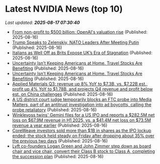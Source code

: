# Latest NVIDIA News (top 10)
_Last updated: **2025-08-17 07:30:40**_

- [From non-profit to $500 billion: OpenAI's valuation rise](https://economictimes.indiatimes.com/tech/artificial-intelligence/from-non-profit-to-500-billion-openais-valuation-rise/articleshow/123330870.cms) (Published: 2025-08-16)
- [Trump Speaks to Zelenskiy, NATO Leaders After Meeting Putin](https://biztoc.com/x/f33c2a53224a492a) (Published: 2025-08-16)
- [Italians as Well Off as Brits Expose UK’s Era of Stagnation](https://biztoc.com/x/c7b24fd4ace70825) (Published: 2025-08-16)
- [Uncertainty Isn’t Keeping Americans at Home. Travel Stocks Are Benefiting](https://biztoc.com/x/715ea6052b95a2ab) (Published: 2025-08-16)
- [Uncertainty Isn’t Keeping Americans at Home. Travel Stocks Are Benefiting](https://biztoc.com/x/715ea6052b95a2ab) (Published: 2025-08-16)
- [Applied Materials Q3: revenue up 8% YoY to $7.3B, vs. $7.22B est., profit up 4% YoY to $1.78B, and projects Q4 revenue and profit below est. on China challenges](https://biztoc.com/x/0e838f8184542e13) (Published: 2025-08-16)
- [A US district court judge temporarily blocks an FTC probe into Media Matters, part of an antitrust investigation into ad boycotts, calling the probe retaliatory](https://biztoc.com/x/6b0df7dc01b52b65) (Published: 2025-08-16)
- [Winklevoss twins' Gemini files for a US IPO and reports a $282.5M net loss on $67.9M revenue in H1 2025, vs. a $41.4M net loss on $73.5M revenue a year earlier](https://biztoc.com/x/fd93351f504b9df9) (Published: 2025-08-16)
- [CoreWeave investors sold more than $1B in shares as the IPO lockup ended; the stock held steady on Friday after dropping about 35% over the previous two days](https://biztoc.com/x/f772a7cf6cbcbbdf) (Published: 2025-08-16)
- [Lyft co-founders Logan Green and John Zimmer step down as board chair and vice chair, convert their Class B stock to Class A, completing the succession plan](https://biztoc.com/x/2225eacf170ac475) (Published: 2025-08-16)
